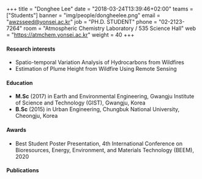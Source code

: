 +++
title = "Donghee Lee"
date = "2018-03-24T13:39:46+02:00"
teams = ["Students"]
banner = "img/people/dongheelee.png"
email = "awzsseed@yonsei.ac.kr"
job = "PH.D. STUDENT"
phone = "02-2123-7264"
room = "Atmospheric Chemistry Laboratory / 535 Science Hall"
web = "https://atmchem.yonsei.ac.kr"
weight = 40
+++

#### Research interests
 + Spatio-temporal Variation Analysis of Hydrocarbons from Wildfires
 + Estimation of Plume Height from Wildfire Using Remote Sensing

#### Education
 + **M.Sc** (2017) in Earth and Environmental Engineering, Gwangju Institute of Science and Technology (GIST), Gwangju, Korea
 + **B.Sc** (2015) in Urban Engineering, Chungbuk National University, Cheongju, Korea

#### Awards
 + Best Student Poster Presentation, 4th International Conference on Bioresources, Energy, Environment, and Materials Technology (BEEM), 2020

#### Publications
